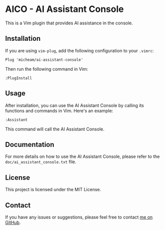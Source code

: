 # AICO - AI Assistant Console

This is a Vim plugin that provides AI assistance in the console.

## Installation

If you are using `vim-plug`, add the following configuration to your `.vimrc`:

```vim
Plug 'micheam/ai-assistant-console'
```

Then run the following command in Vim:

```vim
:PlugInstall
```

## Usage

After installation, you can use the AI Assistant Console by calling its functions and commands in Vim. Here's an
 example:

```vim
:Assistant
```

This command will call the AI Assistant Console.

## Documentation

For more details on how to use the AI Assistant Console, please refer to the `doc/ai_assistant_console.txt` file.

## License

This project is licensed under the MIT License.

## Contact

If you have any issues or suggestions, please feel free to contact [me on GitHub](https://github.com/micheam).

```
